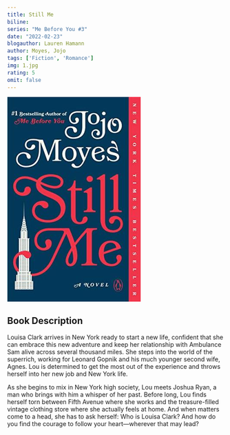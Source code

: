 ```yaml
---
title: Still Me
biline: 
series: "Me Before You #3"
date: "2022-02-23"
blogauthor: Lauren Hamann
author: Moyes, Jojo
tags: ['Fiction', 'Romance']
img: 1.jpg
rating: 5
omit: false
---
```


![Book Cover](1.jpg)

## Book Description

Louisa Clark arrives in New York ready to start a new life, confident that she can embrace this new adventure and keep her relationship with Ambulance Sam alive across several thousand miles. She steps into the world of the superrich, working for Leonard Gopnik and his much younger second wife, Agnes. Lou is determined to get the most out of the experience and throws herself into her new job and New York life.

As she begins to mix in New York high society, Lou meets Joshua Ryan, a man who brings with him a whisper of her past. Before long, Lou finds herself torn between Fifth Avenue where she works and the treasure-filled vintage clothing store where she actually feels at home. And when matters come to a head, she has to ask herself: Who is Louisa Clark? And how do you find the courage to follow your heart—wherever that may lead?